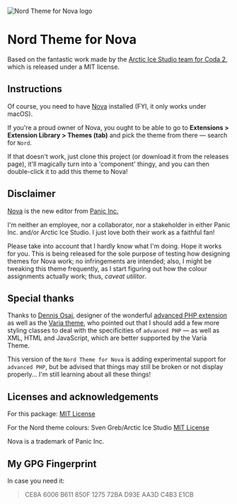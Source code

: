 ![Nord Theme for Nova logo](https://github.com/GwynethLlewelyn/Nord.novaextension/blob/master/extension.png)

# Nord Theme for Nova

Based on the fantastic work made by the [Arctic Ice Studio team for Coda 2](https://github.com/arcticicestudio/nord-coda/), which is released under a MIT license.

## Instructions

Of course, you need to have [Nova](https://panic.com/nova) installed (FYI, it only works under macOS).

If you're a proud owner of Nova, you ought to be able to go to **Extensions > Extension Library > Themes (tab)** and pick the theme from there — search for `Nord`.

If that doesn't work, just clone this project (or download it from the releases page), it'll magically turn into a 'component' thingy, and you can then double-click it to add this theme to Nova!

## Disclaimer

[Nova](https://panic.com/nova) is the new editor from [Panic Inc.](https://panic.com/)

I'm neither an employee, nor a collaborator, nor a stakeholder in either Panic Inc. and/or Arctic Ice Studio. I just love both their work as a faithful fan!

Please take into account that I hardly know what I'm doing. Hope it works for you. This is being released for the sole purpose of testing how designing themes for Nova work; no infringements are intended; also, I might be tweaking this theme frequently, as I start figuring out how the colour assignments actually work; thus, _caveat utilitor_.

## Special thanks

Thanks to [Dennis Osaj](https://github.com/dennisosaj), designer of the wonderful [advanced PHP extension](https://extensions.panic.com/extensions/dennisosaj/dennisosaj.advancedPHP/) as well as the [Varia theme](https://extensions.panic.com/extensions/dennisosaj/dennisosaj.VariaTheme/), who pointed out that I should add a few more styling classes to deal with the specificities of `advanced PHP` — as well as XML, HTML and JavaScript, which are better supported by the Varia Theme.

This version of the `Nord Theme for Nova` is adding experimental support for `advanced PHP`, but be advised that things may still be broken or not display properly... I'm still learning about all these things!

## Licenses and acknowledgements

For this package: [MIT License](LICENSE.md)

For the Nord theme colours: Sven Greb/Arctic Ice Studio [MIT License](https://github.com/arcticicestudio/nord/blob/develop/LICENSE.md)

Nova is a trademark of Panic Inc.

## My GPG Fingerprint

In case you need it:

> CE8A 6006 B611 850F 1275 72BA D93E AA3D C4B3 E1CB
